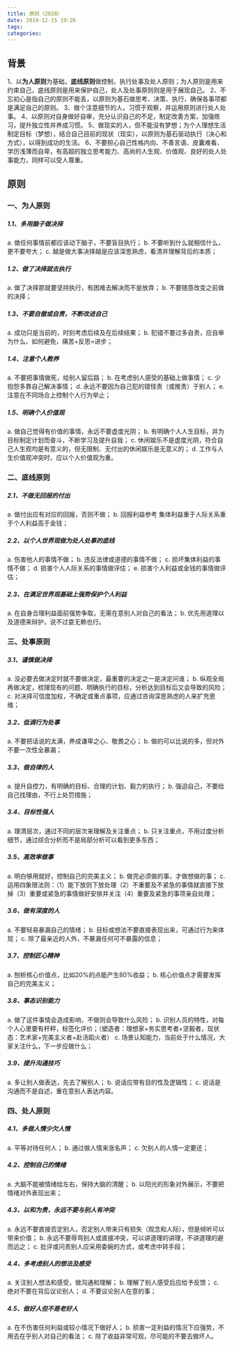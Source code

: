 ```yaml
---
title: 原则（2020）
date: 2019-12-15 19:26
tags:
categories:
---
```


## 背景
1、以**为人原则**为基础，**底线原则**做控制，执行处事及处人原则；为人原则是用来约束自己，底线原则是用来保护自己，处人及处事原则则是用于展现自己。
2、不忘初心是指自己的原则不能丢，以原则为基石做思考、决策、执行，确保各事项都是满足自己的原则。
3、做个注意细节的人，习惯于观察，并运用原则进行处人处事。
4、以原则对自身做好自审，充分认识自己的不足，制定改善方案，加强练习，提升独立性并养成习惯。
5、做现实的人，但不能没有梦想；为个人理想生活制定目标（梦想），结合自己目前的现状（现实），以原则为基石驱动执行（决心和方式），以得到成功的生活。
6、不要担心自己性格内向、不善言语、皮囊难看、学历浅薄而自卑，有高超的独立思考能力、高尚的人生观、价值观、良好的处人处事能力，同样可以受人尊重。

<!--more-->

## 原则
### 一、为人原则
##### 1.1、多用脑子做决择
 a. 做任何事情前都应该动下脑子，不要盲目执行；
 b. 不要听到什么就相信什么，更不要夸大；
 c. 越是做大事决择越是应该深思熟虑，看清并理解背后的本质；
##### 1.2、做了决择就去执行
 a. 做了决择那就要坚持执行，有困难去解决而不是放弃；
 b. 不要随意改变之前做的决择；
##### 1.3、不要自傲或自责，不断改进自己
 a. 成功只是当前的，时刻考虑后续及在后续结果；
 b. 犯错不要过多自责，应自审为什么、如何避免，痛苦+反思=进步；
##### 1.4、注意个人教养
 a. 不要把事情做死，给别人留后路；
 b. 在考虑别人感受的基础上做事情；
 c. 少抱怨多靠自己解决事情；
 d. 永远不要因为自己犯的错怪责（或推责）于别人；
 e. 注意在不同场合上控制个人行为举止；
##### 1.5、明确个人价值观
 a. 做自己觉得有价值的事情，永远不要虚度光阴；
 b. 有明确个人人生目标，并为目标制定计划而奋斗，不断学习及提升自我；
 c. 休闲娱乐不是虚度光阴，符合自己人生观均是有意义的，但无限制、无付出的休闲娱乐是无意义的；
 d. 工作与人生价值观冲突时，应以个人价值观为重。

### 二、底线原则
##### 2.1、不做无回报的付出
 a. 做付出应有对应的回报，否则不做；
 b. 回报利益参考 集体利益重于人际关系重于个人利益高于金钱；
##### 2.2、以个人世界观做为处人处事的底线
 a. 伤害他人的事情不做；
 b. 违反法律或道德的事情不做；
 c. 损坏集体利益的事情不做；
 d. 损害个人人际关系的事情做评估；
 e. 损害个人利益或金钱的事情做评估；
##### 2.3、在满足世界观基础上强势保护个人利益
 a. 在自身合理利益面前强势争取，无需在意别人对自己的看法；
 b. 优先用道理以及道德来辩护，说不过耍无赖也行。

### 三、处事原则
##### 3.1、谨慎做决择
 a. 没必要去做决定时就不要做决定，最重要的决定之一是决定问谁；
 b. 纵观全局再做决定，梳理现有的问题、明确执行的目标，分析达到目标后又会导致的风险；
 c. 对决择可信度加权，不确定或重点事项，应通过咨询深思熟虑的人来扩充思维；
##### 3.2、低调行为处事
 a. 不要把话说的太满，养成谦卑之心、敬畏之心；
 b. 做的可以比说的多，但对外不要一次性全暴漏；
##### 3.3、做自律的人
 a. 提升自控力，有明确的目标、合理的计划、毅力的执行；
 b. 强迫自己，不要给自己找理由，不行上处罚措施；
##### 3.4、目标性强人
 a. 理清层次，通过不同的层次来理解及关注重点；
 b. 只关注重点，不用过度分析细节，通过综合分析而不是局部分析可以看到更多东西；
##### 3.5、高效率做事
 a. 明白够用就好，控制自己的完美主义；
 b. 做完必须做的事，才做想做的事；
 c. 运用四象限法则：（1）能下放则下放处理（2）不重要及不紧急的事情就直接下放掉（3）重要或紧急的事情做好安排并关注（4）重要及紧急的事项亲自处理；
##### 3.6、做有深度的人
 a. 不要轻易暴漏自己的情绪；
 b. 目标或想法不要直接表现出来，可通过行为来体现；
 c. 除了最亲近的人外，不暴漏任何可不暴露的信息；
##### 3.7、控制匠心精神
 a. 刨析核心价值点，比如20%的点能产生80%收益；
 b. 核心价值点才需要发挥自己的完美主义；
##### 3.8、事态识别能力
 a. 做了这件事情会造成影响，不做则会导致什么风险；
 b. 识别人员的特性，对每个人心里要有杆秤，标签化评价；（塑造者：理想家+务实思考者+坚毅者，现状态：艺术家+完美主义者+赴汤蹈火者）
 c. 场景认知能力，当前处于什么情况，大家关注什么，下一步应做什么；
##### 3.9、提升沟通技巧
 a. 多让别人做表达，先去了解别人；
 b. 说话应带有目的性及逻辑性；
 c. 说话是沟通而不是自述，重在意别人表达内容。

### 四、处人原则
##### 4.1、多做人情少欠人情
 a. 平等对待任何人；
 b. 通过做人情来涨名声；
 c. 欠别人的人情一定要还；
##### 4.2、控制自己的情绪
 a. 大脑不能被情绪给左右，保持大脑的清醒；
 b. 以阳光的形象对外展示，不要把情绪对外表现出来；
##### 4.3、以和为贵，永远不要与别人有冲突
 a. 永远不要直接否定别人，否定别人带来只有损失（观念和人际），但是倾听可以带来价值；
 b. 永远不要辱骂别人或直接冲突，可以讲道理的讲理，不讲道理的避而远之；
 c. 批评或问责别人应采用委婉的方式，或考虑中转手段；
##### 4.4、多考虑别人的想法及感受
 a. 关注别人想法和感受，做沟通和理解；
 b. 理解了别人感受后应给予反馈；
 c. 绝对不要在背后议论别人；
 d. 不要议论别人在意的事；
##### 4.5、做好人但不是老好人
 a. 在不伤害任何利益或较小情况下做好人；
 b. 损害一定利益的情况下应强势，不用去在乎别人对自己的看法；
 c. 除了收益非常可观，尽可能的不要去做坏人。

